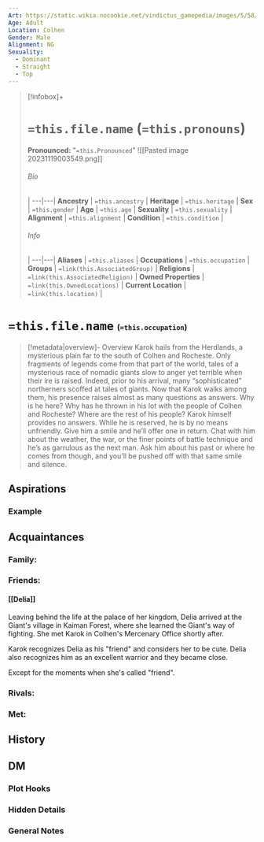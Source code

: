 ```yaml
---
Art: https://static.wikia.nocookie.net/vindictus_gamepedia/images/5/58/Karok_%28NPC_Icon%29.png/revision/latest?cb=20200430035401
Age: Adult
Location: Colhen
Gender: Male
Alignment: NG
Sexuality:
  - Dominant
  - Straight
  - Top
---
```


> [!infobox]+
> # `=this.file.name` (`=this.pronouns`)
> **Pronounced:**  "`=this.Pronounced`"
> ![[Pasted image 20231119003549.png]]
> ###### Bio
>  |
> ---|---|
> **Ancestry** | `=this.ancestry` |
> **Heritage** | `=this.heritage` |
> **Sex** | `=this.gender` |
> **Age** | `=this.age` |
> **Sexuality** | `=this.sexuality` |
> **Alignment** | `=this.alignment` |
> **Condition** | `=this.condition` |
> ###### Info
>  |
> ---|---|
> **Aliases** | `=this.aliases` |
> **Occupations** | `=this.occupation` |
> **Groups** | `=link(this.AssociatedGroup)` |
> **Religions** | `=link(this.AssociatedReligion)` |
> **Owned Properties** | `=link(this.OwnedLocations)` |
> **Current Location** | `=link(this.location)` |

# **`=this.file.name`** <span style="font-size: medium">(`=this.occupation`)</span>
> [!metadata|overview]- Overview 
> Karok hails from the Herdlands, a mysterious plain far to the south of Colhen and Rocheste. Only fragments of legends come from that part of the world, tales of a mysterious race of nomadic giants slow to anger yet terrible when their ire is raised. Indeed, prior to his arrival, many “sophisticated” northerners scoffed at tales of giants. Now that Karok walks among them, his presence raises almost as many questions as answers. Why is he here? Why has he thrown in his lot with the people of Colhen and Rocheste? Where are the rest of his people? Karok himself provides no answers. While he is reserved, he is by no means unfriendly. Give him a smile and he’ll offer one in return. Chat with him about the weather, the war, or the finer points of battle technique and he’s as garrulous as the next man. Ask him about his past or where he comes from though, and you’ll be pushed off with that same smile and silence.

## Aspirations
### Example


## Acquaintances
### Family:


### Friends:
#### [[Delia]] 
Leaving behind the life at the palace of her kingdom, Delia arrived at the Giant's village in Kaiman Forest, where she learned the Giant's way of fighting. She met Karok in Colhen's Mercenary Office shortly after.

Karok recognizes Delia as his "friend" and considers her to be cute. Delia also recognizes him as an excellent warrior and they became close.

Except for the moments when she's called "friend".

### Rivals:


### Met:


## History


## DM
### Plot Hooks


### Hidden Details


### General Notes

